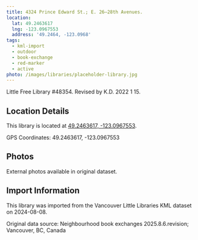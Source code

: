 ```yaml
---
title: 4324 Prince Edward St.; E. 26—28th Avenues.
location:
  lat: 49.2463617
  lng: -123.0967553
  address: '49.2464, -123.0968'
tags:
  - kml-import
  - outdoor
  - book-exchange
  - red-marker
  - active
photo: /images/libraries/placeholder-library.jpg
---
```

Little Free Library #48354.
Revised by K.D. 2022 1 15.

## Location Details

This library is located at [49.2463617, -123.0967553](https://www.google.com/maps?q=49.2463617,-123.0967553).

GPS Coordinates: 49.2463617, -123.0967553

## Photos

External photos available in original dataset.

## Import Information

This library was imported from the Vancouver Little Libraries KML dataset on 2024-08-08.

Original data source: Neighbourhood book exchanges 2025.8.6.revision; Vancouver, BC, Canada
